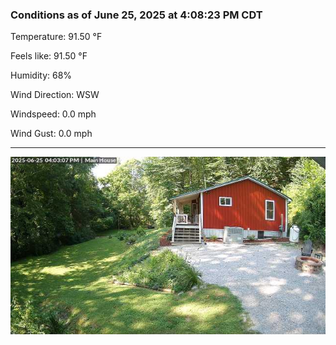 ### Conditions as of June 25, 2025 at 4:08:23 PM CDT 

Temperature: 91.50 &deg;F

Feels like: 91.50 &deg;F

Humidity: 68%

Wind Direction: WSW

Windspeed: 0.0 mph

Wind Gust: 0.0 mph

---

<img src="./images/latest.jpeg"/>

